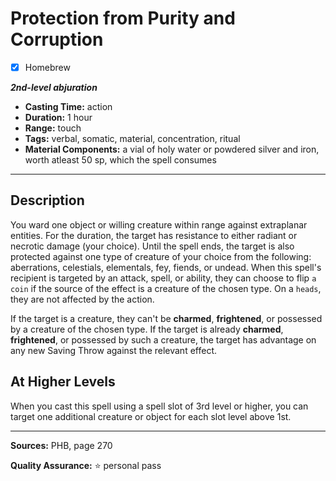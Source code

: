 # Protection from Purity and Corruption
- [x] Homebrew

***2nd-level abjuration***
- **Casting Time:** action
- **Duration:** 1 hour
- **Range:** touch
- **Tags:** verbal, somatic, material, concentration, ritual
- **Material Components:** a vial of holy water or powdered silver and iron, worth atleast 50 sp, which the spell consumes

---

## Description
You ward one object or willing creature within range against extraplanar entities.
For the duration, the target has resistance to either radiant or necrotic damage (your choice).
Until the spell ends, the target is also protected against one type of creature of your choice from the following: aberrations, celestials, elementals, fey, fiends, or undead.
When this spell's recipient is targeted by an attack, spell, or ability, they can choose to flip `a coin` if the source of the effect is a creature of the chosen type.
On a `heads`, they are not affected by the action.

If the target is a creature, they can't be **charmed**, **frightened**, or possessed by a creature of the chosen type.
If the target is already **charmed**, **frightened**, or possessed by such a creature, the target has advantage on any new Saving Throw against the relevant effect.

## At Higher Levels
When you cast this spell using a spell slot of 3rd level or higher, you can target one additional creature or object for each slot level above 1st.

---

**Sources:** PHB, page 270

**Quality Assurance:** :star: personal pass
